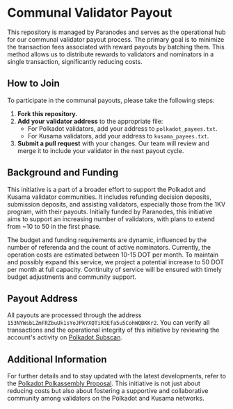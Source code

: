# Communal Validator Payout

This repository is managed by Paranodes and serves as the operational hub for our communal validator payout process. The primary goal is to minimize the transaction fees associated with reward payouts by batching them. This method allows us to distribute rewards to validators and nominators in a single transaction, significantly reducing costs.

## How to Join

To participate in the communal payouts, please take the following steps:

1. **Fork this repository.**
2. **Add your validator address** to the appropriate file:
   - For Polkadot validators, add your address to `polkadot_payees.txt`.
   - For Kusama validators, add your address to `kusama_payees.txt`.
3. **Submit a pull request** with your changes. Our team will review and merge it to include your validator in the next payout cycle.

## Background and Funding

This initiative is a part of a broader effort to support the Polkadot and Kusama validator communities. It includes refunding decision deposits, submission deposits, and assisting validators, especially those from the 1KV program, with their payouts. Initially funded by Paranodes, this initiative aims to support an increasing number of validators, with plans to extend from ~10 to 50 in the first phase.

The budget and funding requirements are dynamic, influenced by the number of referenda and the count of active nominators. Currently, the operation costs are estimated between 10-15 DOT per month. To maintain and possibly expand this service, we project a potential increase to 50 DOT per month at full capacity. Continuity of service will be ensured with timely budget adjustments and community support.

## Payout Address

All payouts are processed through the address `153NYWsbLZmFRZbuUk1sYoJPkYXQTiR3Efa5u5CohWQBKKr2`. You can verify all transactions and the operational integrity of this initiative by reviewing the account's activity on [Polkadot Subscan](https://polkadot.subscan.io/account/153NYWsbLZmFRZbuUk1sYoJPkYXQTiR3Efa5u5CohWQBKKr2?tab=transfer).

## Additional Information

For further details and to stay updated with the latest developments, refer to the [Polkadot Polkassembly Proposal](https://polkadot.polkassembly.io/referenda/519). This initiative is not just about reducing costs but also about fostering a supportive and collaborative community among validators on the Polkadot and Kusama networks.
